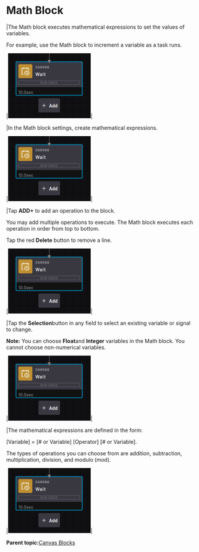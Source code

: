 # Math Block

|The Math block executes mathematical expressions to set the values of variables.

For example, use the Math block to increment a variable as a task runs.

|![](../Images/TaskCanvasBlockGlossary/Canvas-Block-Wait.png)|

|In the Math block settings, create mathematical expressions.

|![](../Images/TaskCanvasBlockGlossary/Canvas-Block-Wait.png)|

|Tap **ADD+** to add an operation to the block.

You may add multiple operations to execute. The Math block executes each operation in order from top to bottom.

Tap the red **Delete** button to remove a line.

|![](../Images/TaskCanvasBlockGlossary/Canvas-Block-Wait.png)|

|Tap the **Selection**button in any field to select an existing variable or signal to change.

**Note:** You can choose **Float**and **Integer** variables in the Math block. You cannot choose non-numerical variables.

|![](../Images/TaskCanvasBlockGlossary/Canvas-Block-Wait.png)|

|The mathematical expressions are defined in the form:

\[Variable\] = \[\# or Variable\] \[Operator\] \[\# or Variable\].

The types of operations you can choose from are addition, subtraction, multiplication, division, and modulo \(mod\).

|![](../Images/TaskCanvasBlockGlossary/Canvas-Block-Wait.png)|

**Parent topic:**[Canvas Blocks](../TaskCanvasBlockGlossary/Canvas-Overview.md)

